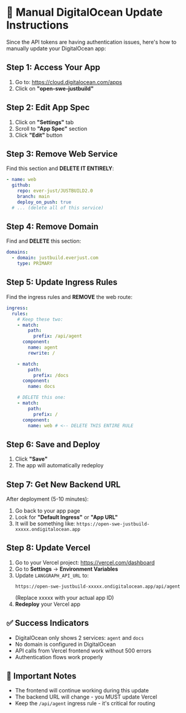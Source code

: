 # 🔧 Manual DigitalOcean Update Instructions

Since the API tokens are having authentication issues, here's how to manually update your DigitalOcean app:

## Step 1: Access Your App

1. Go to: https://cloud.digitalocean.com/apps
2. Click on **"open-swe-justbuild"**

## Step 2: Edit App Spec

1. Click on **"Settings"** tab
2. Scroll to **"App Spec"** section
3. Click **"Edit"** button

## Step 3: Remove Web Service

Find this section and **DELETE IT ENTIRELY**:

```yaml
- name: web
  github:
    repo: ever-just/JUSTBUILD2.0
    branch: main
    deploy_on_push: true
  # ... (delete all of this service)
```

## Step 4: Remove Domain

Find and **DELETE** this section:

```yaml
domains:
  - domain: justbuild.everjust.com
    type: PRIMARY
```

## Step 5: Update Ingress Rules

Find the ingress rules and **REMOVE** the web route:

```yaml
ingress:
  rules:
    # Keep these two:
    - match:
        path:
          prefix: /api/agent
      component:
        name: agent
        rewrite: /

    - match:
        path:
          prefix: /docs
      component:
        name: docs

    # DELETE this one:
    - match:
        path:
          prefix: /
      component:
        name: web # <-- DELETE THIS ENTIRE RULE
```

## Step 6: Save and Deploy

1. Click **"Save"**
2. The app will automatically redeploy

## Step 7: Get New Backend URL

After deployment (5-10 minutes):

1. Go back to your app page
2. Look for **"Default Ingress"** or **"App URL"**
3. It will be something like: `https://open-swe-justbuild-xxxxx.ondigitalocean.app`

## Step 8: Update Vercel

1. Go to your Vercel project: https://vercel.com/dashboard
2. Go to **Settings** → **Environment Variables**
3. Update `LANGGRAPH_API_URL` to:
   ```
   https://open-swe-justbuild-xxxxx.ondigitalocean.app/api/agent
   ```
   (Replace xxxxx with your actual app ID)
4. **Redeploy** your Vercel app

## ✅ Success Indicators

- DigitalOcean only shows 2 services: `agent` and `docs`
- No domain is configured in DigitalOcean
- API calls from Vercel frontend work without 500 errors
- Authentication flows work properly

## 🚨 Important Notes

- The frontend will continue working during this update
- The backend URL will change - you MUST update Vercel
- Keep the `/api/agent` ingress rule - it's critical for routing
